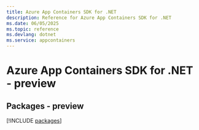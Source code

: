 ```yaml
---
title: Azure App Containers SDK for .NET
description: Reference for Azure App Containers SDK for .NET
ms.date: 06/05/2025
ms.topic: reference
ms.devlang: dotnet
ms.service: appcontainers
---
```

# Azure App Containers SDK for .NET - preview
## Packages - preview
[!INCLUDE [packages](app-containers-index.md)]